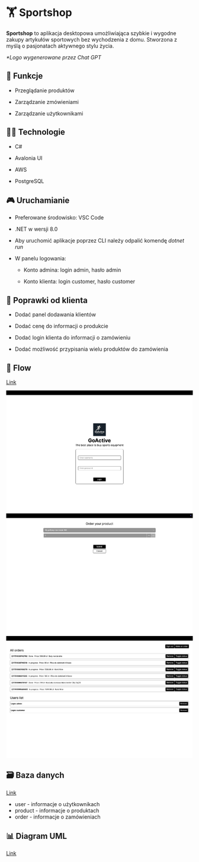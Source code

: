 # 🏋️ Sportshop

**Sportshop** to aplikacja desktopowa umożliwiająca szybkie i wygodne zakupy artykułów sportowych bez wychodzenia z domu. Stworzona z myślą o pasjonatach aktywnego stylu życia.

<em>\*Logo wygenerowane przez Chat GPT</em>

## 🚀 Funkcje

- Przeglądanie produktów

- Zarządzanie zmówieniami

- Zarządzanie użytkownikami

## 🧑‍💻 Technologie

- C#

- Avalonia UI

- AWS

- PostgreSQL

## 🎮 Uruchamianie

- Preferowane środowisko: VSC Code

- .NET w wersji 8.0

- Aby uruchomić aplikacje poprzez CLI należy odpalić komendę <i>dotnet run</i>

- W panelu logowania:

  - Konto admina: login admin, hasło admin

  - Konto klienta: login customer, hasło customer

## 🔨 Poprawki od klienta

- Dodać panel dodawania klientów

- Dodać cenę do informacji o produkcie

- Dodać login klienta do informacji o zamówieniu

- Dodać możliwość przypisania wielu produktów do zamówienia

## 📖 Flow

[Link](https://lucid.app/lucidspark/9edb294a-635a-41d1-b574-a82a1559929c/edit?viewport_loc=333%2C-783%2C6018%2C3267%2C0_0&invitationId=inv_845b640b-abf9-4535-a644-f04a434ad9c9)

![image](./Docs/zdj1.png)
![image](./Docs/zdj2.png)
![image](./Docs/zdj3.png)

## 🗃️ Baza danych

[Link](https://dbdesigner.page.link/CkG3XqCDGpQrNk6y7)

- user - informacje o użytkownikach
- product - informacje o produktach
- order - informacje o zamówieniach

## 📊 Diagram UML

[Link](https://viewer.diagrams.net/?tags=%7B%7D&lightbox=1&highlight=0000ff&edit=_blank&layers=1&nav=1&title=studia.drawio.svg&dark=auto#R%3Cmxfile%3E%3Cdiagram%20id%3D%22C5RBs43oDa-KdzZeNtuy%22%20name%3D%22Page-1%22%3E7Z1bc6O4EoB%2FTapmH5IyV9uPsZ1kspvb5DKz52kKGyXWBoMHcC7z64%2FEzYBaNo4BkRrt2TobZIyF%2BlOr1d2SDrTx4u3Mt5bzS89GzoHas98OtMmBqqqKOST%2FoSXvcYnW1wZxyZOP7bhMWRfc4d8oKewlpStso6BwY%2Bh5ToiXxcKZ57poFhbKLN%2F3Xou3PXpO8VeX1hNiCu5mlsOW%2FsB2OI9LB2p%2FXf4V4ad5%2BsvZGy%2Bs9ObkTYK5ZXuvuSLt5EAb%2B54Xxn8t3sbIoa2XtsuP8%2FcfzsWzefb3t%2BCX9TD65%2F7q%2B2H8sNNdvpK9go%2Fc8MOPvuybI3yzHF%2B82%2BdvD7ejw99X3w77ybu9WM4qabDkZcP3tAWRax9TQZCrqePNng%2B0kW0Fc0Sfq5AL8vkpJj%2BlTXrxVQKBQlpoNA8XTnKf761cO%2FpWdN8bDv%2Blfx8ZydX%2Fcp9M3vIX78lFxXZI2ivwVv4MbXh504hvRHYBoaT5zpC3QKH%2FTm54XYOjmEmL%2BcixQvxSpMxKYH3Kvps97sbDpNJqL%2BlZA92Mv5L0q8N%2BKor0GXH1k6%2Fl5brtSQOj9KTQ8p9QyDyJCNV6z922pDcEG6qcPjf9IWOg559H%2FogfmV7l2nBdFFG5A6GKojGI3iH%2FBc9QwKAavOKFY7nkavQ6xyG6W1oRAa9EuRVh3A2lF%2BSH6G0jI8mnplmShmLoSbPlKSKlceG8oHu0kuTyHOWaefdWNCv08%2BAZhbN50tW8VehgF40zrUwLHz03HHuO50df0Mj%2FTmkdRk%2B%2BZWO0%2Fsz1IhE8Eq2Qu308VI2o7YPQ955R6eZMpdAfou2NiQ6%2FsKbIufECHGLPpfrHC0Nvkbvh2MFP9IPQo%2FK1kqsZqQvyiwKndc8rpug6eXn6k1awjF%2F0Eb%2FReoyi7oD8kxdEe0X8EDIELOkXFm9PdLg8sl4D%2Fci3g5%2FYDULLpawBZG3hujJbRqmnGyxY%2FQGLVVpWO1RDhqlr30Z%2B0js3dc584yuQ4GD5zubYsS%2BsdwInKSMtPntOr0Zzz8e%2FyWOtVODkYz%2BVuGoW7rij30zk7qOA3HOTikspFV1ab4UbL6wg7Q0zz3GsZYCn2WssiKLF7iiBNLppZzVUFyy6YhRgMQE1pKVleVxMfetYdkt6iuU%2BkffOfk7rFQcH1QTgBH6trPEshwDgWiEaUWshYBitZUTZrgup7ss0VWo3KiWdlmiuFF4HPYYAugts2070MEIBdp%2FuKcqTQ2VdchF9caKtS26TBtIisym0QmuaKSqnpBP9%2BN5RMnyT6hujA2MSlfhEJRPN5Fs4wgsReF8RBbikg7E7Rz4OqwM5rIxjxkM1%2BprSVSnVBaGbDn1lG7%2BQP5%2Fityf%2F9s5QGCmyYPT%2BECD%2F3P5CH30cEeIT6fwVX0T3JI2dPIpUrfA04AfioqlfLil%2FtQQkaWZWbMA4W43JWJ0W8dNZ%2FGiRR7776ETW%2F5yQjFwAySJ6IyLWMTXrabuMybWyvt7KZT36cmc8Nb0ano0ZaEqf4fPG9%2BzVLJTDaSeG0%2BLwZhpGRWA2jKb7AcNaX3IU23EUyzrdpxnGVHYyTIcoqSO6oCP6Q71kclccVcymRhXVkEpiXyWhVuegK0rCBKRODdvxHM2ezx%2Bpxjh5w0EYfHE80nvyti212GijBMGr50NWL%2F3ygXYqDdS9tMvuUFW1UFPh104VO4E6XmI54oi1SgdFJ08WdctRovYgSoZNYaL02JkMmdVaC9oo7jSg%2FzkkH9u0gwbowXeK6gdWK7nWrDoGRaLk6gDaza1V6AWJS3gH1VVRnHplYfKHDVB2zc1Be9Ccgiu6G2CQ%2BJPlZwiXnwJFefhdLxrJpewiU0y87CCvNFd2V9YCSdklnyrihafupDiJeSmFl3yqtyi83t%2F977P%2B1e1YCX9%2B%2B2qad9%2FPTg6r68y7JKGESu5q%2BRT8cibr0j9Zhn3RHRCa8Eo3x05ujt3N1V5FqTc104DmGUn4jvbLL79WiMaJGQ8G%2FfA%2Ban4ZnxPk%2FtgdtnSE3TqxrcGpBg4TrHlGh4Wxj6wwzZIivfcuAu3LX1WGd8lKQ6wAmS7tssJag5SVCQ6WXoBSOF488gyJRrtomIP20IAdv6yL5eQtRGmq05a861xytXlQzrzmp1q7pOZxrrU%2BHKQFNN1aOeqpelqwzrmOrt7zVzfEmCANQB0GNWZvb3aDbs3fTppSRPp2mvqchfrKpm3V7G3yoCNjmPun8FijZx71emrx0Zx07rrS4zR2QtQeoUqezgSuTWx2AcM0lhPLZbvBKoLXfirVDKyPrjYYbnlQ03SydliL%2BvMT0pnmuHSZTr20sqRfXsFSlU5T2fKghuk0WTofAtY3lCPTW0amVmnVVGF9VcNLqPbkS6%2BIV4qKkNG6lJyuqx%2Fly9zyoKb5gnwe29Vevcv19Mqw5QxPozcsGp40TvxBw7NctivT21nVQVYrLylsyQQdFHVdf%2FhRE1Q96inFZ%2FX0drkedIDrghKlLbIR7Ro47DReZk8v4TU4UvvreUr%2FY7ANzdJjlWoadNfFquXfGRr9ErgNrFU1oXTL2H28LMBs%2FlrRVeNJLtGBdtxbvmWXh5Hb5liPiqhD6DBx8xxnmVPrJ5Td1DhXEAexHPbqnD7mkTpf0uLiV8qOb7zdPT5NC86zXOTs61PAl74sl8192kLp9gHp6yn5NwUacOrRRTiHyQfHgedQAW1on13kEHvVEkFAj0yiDceUjHz73hdbMvX43RcXC4ExBqZdmqjwtYs2Vxhc73TfajUflrYVlqo5ibNTbzfWNr7HDr0k2pPU%2FrbV2sdxgVLtj4C6C67npbWk4bDNNNDYdyl0BhPdZpVviSWwtdb0pqzi5GIzySWDY%2FMa88TlnvObP0bWR97UgLzcuxoJOySD6tpR3yiNekCM1jSPkrsKmw%2FopYG4xuwYdtYyub%2FeZ%2FeGQtqvBrZqQ9s5qL10FXOuSQ0ohKAPm2rQPmstx9oyWpFKON3UsuV9D%2FZLtwZiUp86A7v6grDMtVDgw1AZOJQBAIdSnmDVBweUw0v15reV5YY4TDIiUvNaBh8%2FCkvWC%2FdJ8AbhaCxjJv0xho0bH6eJbba3ilJjJButslFVcTTHBpR%2FTNmI93QhDb4KcvseJAUSk3Yx6bP5C%2B1iMmRVSDzXkbZH67ZHtqFOZ4yPIU%2BJSOOj5g1OepVh6YrxMVS5xke0z8l5pYVkko%2BG%2BBBugAzZrS0ST2C0B5OEQyAcws2OAas8YpdHojyk4SHQ6ZFl0IozPAY85VF1oaRUHZVgyfrh57E70kxdBo0JCmY%2BXsaLriQhwggRbnkMoLC9dIt1gQ3hhseQjbXE%2Fg5peHTA49EBy2PIi7dIy6PeScvnC7coPV68RZoe3UBEuOmh9HgeU2l7iIZDuO0xYLe1iJ0e1CMmDQ%2BBHg8NON0AZCNVMPWzwdv9grJx%2F75E6906oyupPPYhJuuJn8n4YF2m8cxFag%2FR05bK6qO5aYvS43lML9gtgaXu2IeXrCN%2BJuXBc5rusumnBKQpQDowb%2BH5TKX90Q1EhM9eFIV1nUbny3bx2EYl281uY6K%2FqQIt2Fyivw4k%2BtNNe6Xl9kHLrboPIP1UKy0jVdheBe3CX8tJnu5ieH1x2ptO%2Fnsf3j5cPQVf%2F5mB25VSvSszZOrcWKwWZ3OrxzMYPDCkPS%2BaDchaa5cNrpNZWvPi8YAstXbxYD1F0pbvECDZbFwYIRrrDohPP5WWaFuWqKYXLVFFBXyIJgRFHVSApihvVJGmaI3qIut6e5miMBhNaQve%2BXM3q6mDZxIPoXjogLnRLh680KVcJCaaDcDlBbPRmKHBy6aT6TCi2RhWHVYaO4BSrlD%2FBJgo6bjRBiegWcoLbE%2FojlzpblBSf7QORmXDozE%2FB3%2BdR5TLH8ORXkg%2BWuajD3g52uWDN29Zn5QJht8kGQ1PaKFVHu2aHuyYwlMT0gPWlAesHIutHFdpLhjLc5xLF0edDvPqO2F2JRir8ywNuShMMBrCY7E6z8iQa8K6QYjwcKzO849KH5hoNsRHYrOwX%2F4ALHe12JhUybZHU7sja5CpDtvq5YPD6pvGQQ6gDp7CgIjYGjiAYZ2m8YkOYCg0MLkj18a9TDzkbyqh4v%2FzN4svicIhKsO3aPYxv1mrb2DfQoU3nhPRyapnnNHjbo8nl%2BdXu0IotMbjh7v768uT2%2BqVLqlcsScGZCND9ZwSozijNgDlPYQm1OVDe%2BqL%2F%2F3ZursQuJLqW6pvccrw%2FOrnze312e3J3d2nUuKT66uTP0aBmyIVOOgRZRNFvyJnifwuLvpSS2cZw9MXzWhq9gI2IDv5zw0KZD4cvR4bg5JhhzIjG%2FGsfqhSEREgRqlCs9s69v0AXwA6KJNq0ISMLwGcBvOXdCnWxlD17R%2F44QgQmuYStdk41XeMXj%2BHTobW4YI6uZZ1uHD7sbOSaFUdbUSpiT%2FWizImK6NRIgOK5PQBLFJ%2Ffv1UsLZOZDi7OMRERf4mmnSxJHJyw%2FQA0BePPFAq372wqSUYDHHSnPZlg8GUk2t3tCK9yh07ePYsCRFISFVN0hwhwAGZVjCfepZvyzGmzTHGLI4xignY%2B2CKkdEYG6zFL0eZxnVILTZ%2BU4FhuMrsypl4lLkjIrteSTpE0gGMMO3SAWQNxHSM52j27Ek8hOIBpBy1jAe7tCrGI3Ih3aIFEcSXALl2mgcfm66SGXHMQKlILUPDepViaGgGimSmi8xorCutZWZYT1o6AsmJTpsTnexsik1bEkOT4Fq2JIbZkP609pWI%2Bvn8aSrPn3a3mi6whEMkHMJdaSq7vCKZ6FjuDDkSDoFwQCsr2oWD9bNSq6OzuxJrpUH6UDF0dpjWQIdkg4segX2dCWQ%2FsGt7r1l7VjXllFxPylLC4L60n8X3ic07decTJ0p%2BbIAaFdrKOvN31w8Nb2Of2cqnbx9Z%2F5Fq9qb%2FIbn9wr7E1LGBMYhIc9u2wO6EhI94C4ZTuQuDMEAgH3a7gEA7XJcgcHAk3BiCH0lNlQ8RsCCydNBa5PeUiMmhwmChsVhoAAKONUXOjRfgeIXvxI%2FvLaGxTfpFvLE7Rz4OmxQ75JuGxN5Ulo3G2%2FXrFtnYJyPFvZfFyqV1L1A%2FDIQPILwzi9akRFl7khKBlCiK8GGEtzfHGhMZFO0CKVrFkac5Ulh3QZb2K%2Be4XZvjqsCG6PAkt7E8cY23OmNFJiyu3PqnToWi1ZKi1ao%2B0XkGylIewyIeD%2BHzW%2B6mYcj3Pf8SBYH1JDWISESqzoWbQ0S6QPZ2gewudjDVqk0fCHfPuGu3MKO9t4JnqRRaVgriZ7TAxvjUc%2F6diNK2QlRARI4cYiARPpnV4fCK9KJ2DBRoxVG7oGxYjCa9Hl3zeuhQSi%2FEi6Y3BgzP6xHtLZXfiyIx76RO2QcZ%2FRM6PnjJH9QvFuRi%2BpIPEXwI93xwz67GwbG9SDcGm3qegyxX4tEyHsK9Htxzewq5QTIxSBAfld0jdQDydWT17vtv1wvjHP17%2FfXnHP894B5Ei4PI7AguPMums95MjUhGNjHCiL4yNrutPGuVEXb6mzJClYZERDwiRotmKogI7%2BDAYO69XnmxKimEYSQnIjgZCDdXofFGRmF2isJ8YBbbE5yJavCGELmLRifsUFUR7ecATx6JCclvpIELiR4SGYHI6MLHEl5OUGEbDUlMZ4gxhXtDeMkAcqOvDuAxFB2%2BM9jwHY3z3qEwi%2BJNSKuf%2Bt7ieIklLAJh0apmLDc242UHn%2FxuPDLau1u09yOTXZUz2YWjvf2hcWRUYyaDq3ZoeN74ZXwidhLPS8%2FHliG9fbnh99xORHzB6vFslAA5aBYiO6UjXdHNO01dctIoJ21GfsHq8Y66%2FbWy3BCH7zEdtLkkGa2S0WbQF6weL6lIxnw7QIf4kC8vo0iulekIIcIDvukRdzLi21VEhAd8FV7iiIz4domTNgO%2BMCdQ5K8EwR8e8G1gDttivBeWOj%2BaJ3eaFa0UWg32wnjwI3dyr1nheLQZ2IXxgOMw6aJMmTHSAUjajOXCkMCHe8lgXfdYaTCwSy59j55sn312Rt5rHofftJP%2FAw%3D%3D%3C%2Fdiagram%3E%3C%2Fmxfile%3E)
